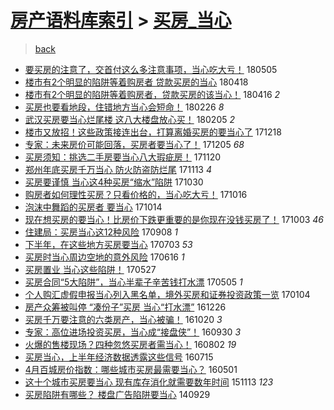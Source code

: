 [房产语料库索引](../../README.md)  > [买房_当心](买房_当心.md)
====
> [back](../README.md)

- [要买房的注意了，交首付这么多注意事项，当心吃大亏！](http://jkwz.applinzi.com/ittc/7099676894310171665.html#%E8%A6%81%E4%B9%B0%E6%88%BF%E7%9A%84%E6%B3%A8%E6%84%8F%E4%BA%86%EF%BC%8C%E4%BA%A4%E9%A6%96%E4%BB%98%E8%BF%99%E4%B9%88%E5%A4%9A%E6%B3%A8%E6%84%8F%E4%BA%8B%E9%A1%B9%EF%BC%8C%E5%BD%93%E5%BF%83%E5%90%83%E5%A4%A7%E4%BA%8F%EF%BC%81) 180505  
- [楼市有2个明显的陷阱等着购房者 贷款买房的当心](http://jkwz.applinzi.com/ittc/7093259431171326987.html#%E6%A5%BC%E5%B8%82%E6%9C%892%E4%B8%AA%E6%98%8E%E6%98%BE%E7%9A%84%E9%99%B7%E9%98%B1%E7%AD%89%E7%9D%80%E8%B4%AD%E6%88%BF%E8%80%85+%E8%B4%B7%E6%AC%BE%E4%B9%B0%E6%88%BF%E7%9A%84%E5%BD%93%E5%BF%83) 180418  
- [楼市有2个明显的陷阱等着购房者，贷款买房的该当心！](http://jkwz.applinzi.com/ittc/7092694068956234768.html#%E6%A5%BC%E5%B8%82%E6%9C%892%E4%B8%AA%E6%98%8E%E6%98%BE%E7%9A%84%E9%99%B7%E9%98%B1%E7%AD%89%E7%9D%80%E8%B4%AD%E6%88%BF%E8%80%85%EF%BC%8C%E8%B4%B7%E6%AC%BE%E4%B9%B0%E6%88%BF%E7%9A%84%E8%AF%A5%E5%BD%93%E5%BF%83%EF%BC%81) 180416 *2* 
- [买房也要看地段，住错地方当心会短命！](http://jkwz.applinzi.com/ittc/7074321453157975050.html#%E4%B9%B0%E6%88%BF%E4%B9%9F%E8%A6%81%E7%9C%8B%E5%9C%B0%E6%AE%B5%EF%BC%8C%E4%BD%8F%E9%94%99%E5%9C%B0%E6%96%B9%E5%BD%93%E5%BF%83%E4%BC%9A%E7%9F%AD%E5%91%BD%EF%BC%81) 180226 *8* 
- [武汉买房要当心烂尾楼 这八大楼盘放心买！](http://jkwz.applinzi.com/ittc/7066622870266840081.html#%E6%AD%A6%E6%B1%89%E4%B9%B0%E6%88%BF%E8%A6%81%E5%BD%93%E5%BF%83%E7%83%82%E5%B0%BE%E6%A5%BC+%E8%BF%99%E5%85%AB%E5%A4%A7%E6%A5%BC%E7%9B%98%E6%94%BE%E5%BF%83%E4%B9%B0%EF%BC%81) 180205 *2* 
- [楼市又放招！这些政策接连出台，打算离婚买房的要当心了](http://jkwz.applinzi.com/ittc/7048368003048014864.html#%E6%A5%BC%E5%B8%82%E5%8F%88%E6%94%BE%E6%8B%9B%EF%BC%81%E8%BF%99%E4%BA%9B%E6%94%BF%E7%AD%96%E6%8E%A5%E8%BF%9E%E5%87%BA%E5%8F%B0%EF%BC%8C%E6%89%93%E7%AE%97%E7%A6%BB%E5%A9%9A%E4%B9%B0%E6%88%BF%E7%9A%84%E8%A6%81%E5%BD%93%E5%BF%83%E4%BA%86) 171218  
- [专家：未来房价可能回落，买房者要当心了！](http://jkwz.applinzi.com/ittc/7043651341048611857.html#%E4%B8%93%E5%AE%B6%EF%BC%9A%E6%9C%AA%E6%9D%A5%E6%88%BF%E4%BB%B7%E5%8F%AF%E8%83%BD%E5%9B%9E%E8%90%BD%EF%BC%8C%E4%B9%B0%E6%88%BF%E8%80%85%E8%A6%81%E5%BD%93%E5%BF%83%E4%BA%86%EF%BC%81) 171205 *68* 
- [买房须知：挑选二手房要当心八大瑕疵房！](http://jkwz.applinzi.com/ittc/7038064470918693905.html#%E4%B9%B0%E6%88%BF%E9%A1%BB%E7%9F%A5%EF%BC%9A%E6%8C%91%E9%80%89%E4%BA%8C%E6%89%8B%E6%88%BF%E8%A6%81%E5%BD%93%E5%BF%83%E5%85%AB%E5%A4%A7%E7%91%95%E7%96%B5%E6%88%BF%EF%BC%81) 171120  
- [郑州年底买房千万当心 防火防盗防烂尾](http://jkwz.applinzi.com/ittc/7035351872808944656.html#%E9%83%91%E5%B7%9E%E5%B9%B4%E5%BA%95%E4%B9%B0%E6%88%BF%E5%8D%83%E4%B8%87%E5%BD%93%E5%BF%83+%E9%98%B2%E7%81%AB%E9%98%B2%E7%9B%97%E9%98%B2%E7%83%82%E5%B0%BE) 171113 *4* 
- [买房要谨慎 当心这4种买房“缩水”陷阱](http://jkwz.applinzi.com/ittc/7030174013891019792.html#%E4%B9%B0%E6%88%BF%E8%A6%81%E8%B0%A8%E6%85%8E+%E5%BD%93%E5%BF%83%E8%BF%994%E7%A7%8D%E4%B9%B0%E6%88%BF%E2%80%9C%E7%BC%A9%E6%B0%B4%E2%80%9D%E9%99%B7%E9%98%B1) 171030  
- [购房者如何理性买房？只看价格的，当心吃大亏！](http://jkwz.applinzi.com/ittc/7025094081296991248.html#%E8%B4%AD%E6%88%BF%E8%80%85%E5%A6%82%E4%BD%95%E7%90%86%E6%80%A7%E4%B9%B0%E6%88%BF%EF%BC%9F%E5%8F%AA%E7%9C%8B%E4%BB%B7%E6%A0%BC%E7%9A%84%EF%BC%8C%E5%BD%93%E5%BF%83%E5%90%83%E5%A4%A7%E4%BA%8F%EF%BC%81) 171016  
- [泡沫中舞蹈的买房者 要当心](http://jkwz.applinzi.com/ittc/7024333327237121041.html#%E6%B3%A1%E6%B2%AB%E4%B8%AD%E8%88%9E%E8%B9%88%E7%9A%84%E4%B9%B0%E6%88%BF%E8%80%85+%E8%A6%81%E5%BD%93%E5%BF%83) 171014  
- [现在想买房的要当心！比房价下跌更重要的是你现在没钱买房了！](http://jkwz.applinzi.com/ittc/7020331267596485649.html#%E7%8E%B0%E5%9C%A8%E6%83%B3%E4%B9%B0%E6%88%BF%E7%9A%84%E8%A6%81%E5%BD%93%E5%BF%83%EF%BC%81%E6%AF%94%E6%88%BF%E4%BB%B7%E4%B8%8B%E8%B7%8C%E6%9B%B4%E9%87%8D%E8%A6%81%E7%9A%84%E6%98%AF%E4%BD%A0%E7%8E%B0%E5%9C%A8%E6%B2%A1%E9%92%B1%E4%B9%B0%E6%88%BF%E4%BA%86%EF%BC%81) 171003 *46* 
- [住建局：买房当心这12种风险](http://jkwz.applinzi.com/ittc/7010819642724189200.html#%E4%BD%8F%E5%BB%BA%E5%B1%80%EF%BC%9A%E4%B9%B0%E6%88%BF%E5%BD%93%E5%BF%83%E8%BF%9912%E7%A7%8D%E9%A3%8E%E9%99%A9) 170908 *1* 
- [下半年，在这些地方买房要当心](http://jkwz.applinzi.com/ittc/6986054126868628484.html#%E4%B8%8B%E5%8D%8A%E5%B9%B4%EF%BC%8C%E5%9C%A8%E8%BF%99%E4%BA%9B%E5%9C%B0%E6%96%B9%E4%B9%B0%E6%88%BF%E8%A6%81%E5%BD%93%E5%BF%83) 170703 *53* 
- [买房时当心周边空地的意外风险](http://jkwz.applinzi.com/ittc/6979823233124533253.html#%E4%B9%B0%E6%88%BF%E6%97%B6%E5%BD%93%E5%BF%83%E5%91%A8%E8%BE%B9%E7%A9%BA%E5%9C%B0%E7%9A%84%E6%84%8F%E5%A4%96%E9%A3%8E%E9%99%A9) 170616 *1* 
- [买房置业 当心这些陷阱！](http://jkwz.applinzi.com/ittc/6972264673066877956.html#%E4%B9%B0%E6%88%BF%E7%BD%AE%E4%B8%9A+%E5%BD%93%E5%BF%83%E8%BF%99%E4%BA%9B%E9%99%B7%E9%98%B1%EF%BC%81) 170527  
- [买房合同“5大陷阱”，当心半辈子辛苦钱打水漂](http://jkwz.applinzi.com/ittc/6964205226201449477.html#%E4%B9%B0%E6%88%BF%E5%90%88%E5%90%8C%E2%80%9C5%E5%A4%A7%E9%99%B7%E9%98%B1%E2%80%9D%EF%BC%8C%E5%BD%93%E5%BF%83%E5%8D%8A%E8%BE%88%E5%AD%90%E8%BE%9B%E8%8B%A6%E9%92%B1%E6%89%93%E6%B0%B4%E6%BC%82) 170505 *1* 
- [个人购汇虚假申报当心列入黑名单，境外买房和证券投资政策一览](http://jkwz.applinzi.com/ittc/6919380534433416197.html#%E4%B8%AA%E4%BA%BA%E8%B4%AD%E6%B1%87%E8%99%9A%E5%81%87%E7%94%B3%E6%8A%A5%E5%BD%93%E5%BF%83%E5%88%97%E5%85%A5%E9%BB%91%E5%90%8D%E5%8D%95%EF%BC%8C%E5%A2%83%E5%A4%96%E4%B9%B0%E6%88%BF%E5%92%8C%E8%AF%81%E5%88%B8%E6%8A%95%E8%B5%84%E6%94%BF%E7%AD%96%E4%B8%80%E8%A7%88) 170104  
- [房产众筹被叫停 “凑份子”买房 当心“打水漂”](http://jkwz.applinzi.com/ittc/6915960366894154757.html#%E6%88%BF%E4%BA%A7%E4%BC%97%E7%AD%B9%E8%A2%AB%E5%8F%AB%E5%81%9C+%E2%80%9C%E5%87%91%E4%BB%BD%E5%AD%90%E2%80%9D%E4%B9%B0%E6%88%BF+%E5%BD%93%E5%BF%83%E2%80%9C%E6%89%93%E6%B0%B4%E6%BC%82%E2%80%9D) 161226  
- [买房千万要注意的六类房产，当心被骗！](http://jkwz.applinzi.com/ittc/6891079267521135620.html#%E4%B9%B0%E6%88%BF%E5%8D%83%E4%B8%87%E8%A6%81%E6%B3%A8%E6%84%8F%E7%9A%84%E5%85%AD%E7%B1%BB%E6%88%BF%E4%BA%A7%EF%BC%8C%E5%BD%93%E5%BF%83%E8%A2%AB%E9%AA%97%EF%BC%81) 161020 *3* 
- [专家：高位进场投资买房，当心成“接盘侠”！](http://jkwz.applinzi.com/ittc/6883587974045893636.html#%E4%B8%93%E5%AE%B6%EF%BC%9A%E9%AB%98%E4%BD%8D%E8%BF%9B%E5%9C%BA%E6%8A%95%E8%B5%84%E4%B9%B0%E6%88%BF%EF%BC%8C%E5%BD%93%E5%BF%83%E6%88%90%E2%80%9C%E6%8E%A5%E7%9B%98%E4%BE%A0%E2%80%9D%EF%BC%81) 160930 *3* 
- [火爆的售楼现场？四种忽悠买房者需当心！](http://jkwz.applinzi.com/ittc/6861705525556937733.html#%E7%81%AB%E7%88%86%E7%9A%84%E5%94%AE%E6%A5%BC%E7%8E%B0%E5%9C%BA%EF%BC%9F%E5%9B%9B%E7%A7%8D%E5%BF%BD%E6%82%A0%E4%B9%B0%E6%88%BF%E8%80%85%E9%9C%80%E5%BD%93%E5%BF%83%EF%BC%81) 160802 *19* 
- [买房当心，上半年经济数据透露这些信号](http://jkwz.applinzi.com/ittc/6855135821635781636.html#%E4%B9%B0%E6%88%BF%E5%BD%93%E5%BF%83%EF%BC%8C%E4%B8%8A%E5%8D%8A%E5%B9%B4%E7%BB%8F%E6%B5%8E%E6%95%B0%E6%8D%AE%E9%80%8F%E9%9C%B2%E8%BF%99%E4%BA%9B%E4%BF%A1%E5%8F%B7) 160715  
- [4月百城房价指数：哪些城市买房最需要当心？](http://jkwz.applinzi.com/ittc/6827372297518056453.html#4%E6%9C%88%E7%99%BE%E5%9F%8E%E6%88%BF%E4%BB%B7%E6%8C%87%E6%95%B0%EF%BC%9A%E5%93%AA%E4%BA%9B%E5%9F%8E%E5%B8%82%E4%B9%B0%E6%88%BF%E6%9C%80%E9%9C%80%E8%A6%81%E5%BD%93%E5%BF%83%EF%BC%9F) 160501  
- [这十个城市买房要当心 现有库存消化就需要数年时间](http://jkwz.applinzi.com/ittc/6764176508256257029.html#%E8%BF%99%E5%8D%81%E4%B8%AA%E5%9F%8E%E5%B8%82%E4%B9%B0%E6%88%BF%E8%A6%81%E5%BD%93%E5%BF%83+%E7%8E%B0%E6%9C%89%E5%BA%93%E5%AD%98%E6%B6%88%E5%8C%96%E5%B0%B1%E9%9C%80%E8%A6%81%E6%95%B0%E5%B9%B4%E6%97%B6%E9%97%B4) 151113 *123* 
- [买房陷阱有哪些？ 楼盘广告陷阱要当心](http://jkwz.applinzi.com/ittc/547650611368622866.html#%E4%B9%B0%E6%88%BF%E9%99%B7%E9%98%B1%E6%9C%89%E5%93%AA%E4%BA%9B%EF%BC%9F+%E6%A5%BC%E7%9B%98%E5%B9%BF%E5%91%8A%E9%99%B7%E9%98%B1%E8%A6%81%E5%BD%93%E5%BF%83) 140929  
